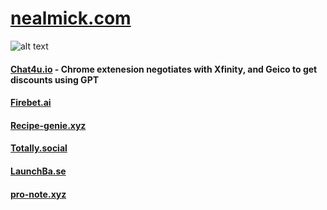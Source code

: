 

# [nealmick.com](https://nealmick.com)

![alt text](https://cdn.nealmick.com/portfolio/project_images/icon512_aHCO2wJ.jpg)
#### [Chat4u.io](https://chat4u.io/) - Chrome extenesion negotiates with Xfinity, and Geico to get discounts using GPT

#### [Firebet.ai](https://firebet.ai/)

#### [Recipe-genie.xyz](https://recipe-genie.xyz/)

#### [Totally.social](https://totally.social/)

#### [LaunchBa.se](https://launchba.se/)

#### [pro-note.xyz](https://pro-note.xyz/)
